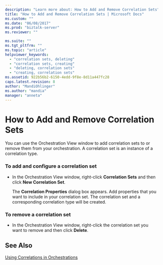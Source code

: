 ```yaml
---
description: "Learn more about: How to Add and Remove Correlation Sets"
title: "How to Add and Remove Correlation Sets | Microsoft Docs"
ms.custom: ""
ms.date: "06/08/2017"
ms.prod: "biztalk-server"
ms.reviewer: ""

ms.suite: ""
ms.tgt_pltfrm: ""
ms.topic: "article"
helpviewer_keywords: 
  - "correlation sets, deleting"
  - "correlation sets, creating"
  - "deleting, correlation sets"
  - "creating, correlation sets"
ms.assetid: 922b56b2-6150-4edd-9f8e-8d11a447fc28
caps.latest.revision: 8
author: "MandiOhlinger"
ms.author: "mandia"
manager: "anneta"
---
```

# How to Add and Remove Correlation Sets
You can use the Orchestration View window to add correlation sets to or remove them from your orchestration. A correlation set is an instance of a correlation type.  
  
### To add and configure a correlation set  
  
-   In the Orchestration View window, right-click **Correlation Sets** and then click **New Correlation Set**.  
  
     The **Correlation Properties** dialog box appears. Add properties that you want to include in your correlation set. The correlation set and a corresponding correlation type will be created.  
  
### To remove a correlation set  
  
-   In the Orchestration View window, right-click the correlation set you want to remove and then click **Delete**.  
  
## See Also  
 [Using Correlations in Orchestrations](../core/using-correlations-in-orchestrations.md)
